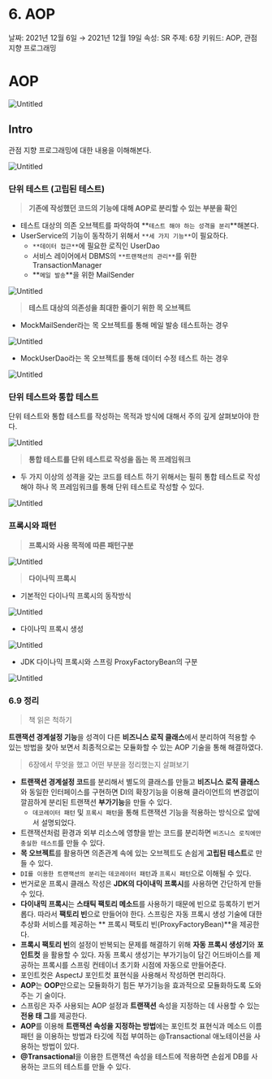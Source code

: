 # 6. AOP

날짜: 2021년 12월 6일 → 2021년 12월 19일 속성: SR 주제: 6장 키워드: AOP, 관점 지향 프로그래밍

# AOP

![Untitled](images/001.jpeg)

## Intro

관점 지향 프로그래밍에 대한 내용을 이해해본다.

![Untitled](images/002.jpeg)

### 단위 테스트 (고립된 테스트)

> **기존에 작성했던 코드의 기능에 대해 AOP로 분리할 수 있는 부분을 확인**

- 테스트 대상의 의존 오브젝트를 파악하여 **`테스트 해야 하는 성격을 분리`**해본다.
- UserService의 기능이 동작하기 위해서 `**세 가지 기능**`이 필요하다.
    - `**데이터 접근**`에 필요한 로직인 UserDao
    - 서비스 레이어에서 DBMS의 `**트랜잭션의 관리**`를 위한 TransactionManager
    - **`메일 발송`**을 위한 MailSender

![Untitled](images/003.jpeg)

> **테스트 대상의 의존성을 최대한 줄이기 위한 목 오브젝트**

- MockMailSender라는 목 오브젝트를 통해 메일 발송 테스트하는 경우

![Untitled](images/004.jpeg)

- MockUserDao라는 목 오브젝트를 통해 데이터 수정 테스트 하는 경우

![Untitled](images/005.jpeg)

### 단위 테스트와 통합 테스트

단위 테스트와 통합 테스트를 작성하는 목적과 방식에 대해서 주의 깊게 살펴보아야 한다.

![Untitled](images/006.jpeg)

> **통합 테스트를 단위 테스트로 작성을 돕는 목 프레임워크**

- 두 가지 이상의 성격을 갖는 코드를 테스트 하기 위해서는 필히 통합 테스트로 작성해야 하나 목 프레임워크를 통해 단위 테스트로 작성할 수 있다.

![Untitled](images/007.jpeg)

### 프록시와 패턴

> **프록시와 사용 목적에 따른 패턴구분**


![Untitled](images/008.jpeg)


> **다이나믹 프록시**

- 기본적인 다이나믹 프록시의 동작방식

![Untitled](images/009.jpeg)

- 다이나믹 프록시 생성

![Untitled](images/010.jpeg)

- JDK 다이나믹 프록시와 스프링 ProxyFactoryBean의 구분

![Untitled](images/011.png)

### 6.9 정리

> 책 읽은 척하기

**트랜잭션 경계설정 기능**을 성격이 다른 **비즈니스 로직 클래스**에서 분리하여 적용할 수 있는 방법을 찾아 보면서 최종적으로는 모듈화할 수 있는 AOP 기술을 통해 해결하였다.

> 6장에서 무엇을 했고 어떤 부분을 정리했는지 살펴보기

- **트랜잭션 경계설정 코드**를 분리해서 별도의 클래스를 만들고 **비즈니스 로직 클래스**와 동일한 인터페이스를 구현하면 DI의 확장기능을 이용해 클라이언트의 변경없이 깔끔하게 분리된 트랜잭션 **부가기능**을
  만들 수 있다.
    - `데코레이터 패턴` 및 `프록시 패턴`을 통해 트랜잭션 기능을 적용하는 방식으로 앞에서 설명되었다.
- 트랜잭션처럼 환경과 외부 리소스에 영향을 받는 코드를 분리하면 `비즈니스 로직에만 충실한 테스트`를 만들 수 있다.
- **목 오브젝트**를 활용하면 의존관계 속에 있는 오브젝트도 손쉽게 **고립된 테스트**로 만들 수 있다.
- `DI를 이용한 트랜잭션의 분리`는 `데코레이터 패턴`과 `프록시 패턴`으로 이해될 수 있다.
- 번거로운 프록시 클래스 작성은 **JDK의 다이내믹 프록시**를 사용하면 간단하게 만들 수 있다.
- **다이내믹 프록시**는 **스태틱 팩토리 메소드**를 사용하기 때문에 빈으로 등록하기 번거롭다. 따라서 **팩토리 빈**으로 만들어야 한다. 스프링은 자동 프록시 생성 기술에 대한 추상화 서비스를 제공하는 **
  프록시 팩토리 빈(ProxyFactoryBean)**을 제공한다.
- **프록시 팩토리 빈**의 설정이 반복되는 문제를 해결하기 위해 **자동 프록시 생성기**와 **포인트컷** 을 활용할 수 있다. 자동 프록시 생성기는 부가기능이 담긴 어드바이스를 제공하는 프록시를 스프링
  컨테이너 초기화 시점에 자동으로 만들어준다.
- 포인트컷은 AspectJ 포인트컷 표현식을 사용해서 작성하면 펀리하다.
- **AOP**는 **OOP**만으로는 모듈화하기 힘든 부가기능을 효과적으로 모듈화하도록 도와주는 기 술이다.
- 스프링은 자주 사용되는 AOP 설정과 **트랜잭션** 속성을 지정하는 데 사용할 수 있는 **전용 태 그**를 제공한다.
- **AOP**를 이용해 **트랜잭션 속성을 지정하는 방법**에는 포인트컷 표현식과 메소드 이름 패턴 을 이용하는 방법과 타깃에 직접 부여하는 @Transactional 애노테이션을 사용하는 방법이 있다.
- **@Transactional**을 이용한 트랜잭션 속성을 테스트에 적용하면 손쉽게 DB를 사용하는 코드의 테스트를 만들 수 있다.

